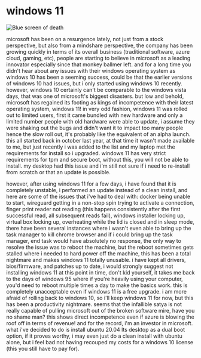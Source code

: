 # windows 11

![Blue screen of death](https://tse2-mm.cn.bing.net/th/id/OIP-C.iw9Sz3hG8l3vmUUJTx2UJwHaHa?pid=ImgDet&rs=1)

microsoft has been on a resurgence lately, not just from a stock perspective, but also from a mindshare perspective, the company has been growing quickly in terms of its overall business (traditional software, azure cloud, gaming, etc), people are starting to believe in microsoft as a leading innovator especially since that monkey ballmer left.  and for a long time you didn't hear about any issues with their windows operating system as windows 10 has been a seeming success, could be that the earlier versions of windows 10 had issues, but i only started using windows 10 recently.  however, windows 10 certainly can't be comparable to the windows vista days, that was one of microsoft's biggest disasters.  but low and behold, microsoft has regained its footing as kings of incompetence with their latest operating system, windows 11!  in very odd fashion, windows 11 was rolled out to limited users, first it came bundled with new hardware and only a limited number people with old hardware were able to update, i assume they were shaking out the bugs and didn't want it to impact too many people hence the slow roll out, it's probably like the equivalent of an alpha launch.  this all started back in october last year, at that time it wasn't made available to me, but just recently i was added to the list and my laptop met the requirements for install so i upgraded.  windows 11 has very strict requirements for tpm and secure boot, without this, you will not be able to install.  my desktop had this issue and i'm still not sure if i need to re-install from scratch or that an update is possible.

however, after using windows 11 for a few days, i have found that it is completely unstable, i performed an update instead of a clean install, and here are some of the issues that i've had to deal with: docker being unable to start, wireguard getting in a non-stop spin trying to activate a connection, finger print reader not reading (this happens consistently after the first successful read, all subsequent reads fail), windows installer locking up, virtual box locking up, overheating while the lid is closed and in sleep mode, there have been several instances where i wasn't even able to bring up the task manager to kill chrome browser and if i could bring up the task manager, end task would have absolutely no response, the only way to resolve the issue was to reboot the machine, but the reboot sometimes gets stalled where i needed to hard power off the machine, this has been a total nightmare and makes windows 11 totally unusable.  i have kept all drivers, bios/firmware, and patches up to date, i would strongly suggest not installing windows 11 at this point in time, don't kid yourself, it takes me back to the days of windows 95 where if you're heavily using your computer, you'd need to reboot multiple times a day to make the basics work.  this is completely unacceptable even if windows 11 is a free upgrade.  i am more afraid of rolling back to windows 10, so i'll keep windows 11 for now, but this has been a productivity nightmare.  seems that the infallible satya is not really capable of pulling microsoft out of the broken software mire, have you no shame man?  this shows direct incompetence even if azure is blowing the roof off in terms of revenue!  and for the record, i'm an investor in microsoft.  what i've decided to do is install ubuntu 20.04 lts desktop as a dual boot option, if it proves worthy, i may even just do a clean install with ubuntu alone, but i feel bad not having recouped my costs for a windows 10 license (this you still have to pay for).